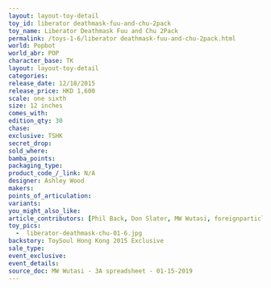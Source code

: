 ```yaml
---
layout: layout-toy-detail 
toy_id: liberator deathmask-fuu-and-chu-2pack
toy_name: Liberator Deathmask Fuu and Chu 2Pack
permalink: /toys-1-6/liberator deathmask-fuu-and-chu-2pack.html
world: Popbot
world_abr: POP
character_base: TK
layout: layout-toy-detail
categories: 
release_date: 12/18/2015
release_price: HKD 1,600 
scale: one sixth
size: 12 inches
comes_with: 
edition_qty: 30
chase: 
exclusive: TSHK
secret_drop: 
sold_where: 
bamba_points: 
packaging_type: 
product_code_/_link: N/A
designer: Ashley Wood
makers: 
points_of_articulation: 
variants: 
you_might_also_like: 
article_contributors: [Phil Back, Don Slater, MW Wutasi, foreignparticle]
toy_pics: 
  -  liberator-deathmask-chu-01-6.jpg
backstory: ToySoul Hong Kong 2015 Exclusive
sale_type: 
event_exclusive: 
event_details: 
source_doc: MW Wutasi - 3A spreadsheet - 01-15-2019
---
```

